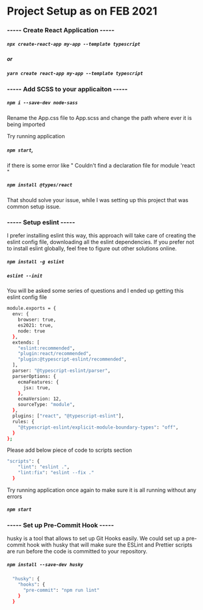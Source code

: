 # Project Setup as on FEB 2021

### ----- Create React Application ----- 

##### `npx create-react-app my-app --template typescript`

##### or

##### `yarn create react-app my-app --template typescript`

### ----- Add SCSS to your applicaiton ----- 

##### `npm i --save-dev node-sass`

Rename the App.css file to App.scss and change the path where ever it is being imported

Try running application 

##### `npm start`, 

if there is some error like " Couldn't find a declaration file for module 'react "

##### `npm install @types/react`

That should solve your issue, while I was setting up this project that was common setup issue.


###  ----- Setup eslint ----- 

I prefer installing eslint this way, this approach will take care of creating the eslint config file, downloading all the eslint dependencies. If you prefer not to install eslint globally, feel free to figure out other solutions online.

##### `npm install -g eslint`
##### `eslint --init`

You will be asked some series of questions and I ended up getting this eslint config file

```sh
module.exports = {
  env: {
    browser: true,
    es2021: true,
    node: true
  },
  extends: [
    "eslint:recommended",
    "plugin:react/recommended",
    "plugin:@typescript-eslint/recommended",
  ],
  parser: "@typescript-eslint/parser",
  parserOptions: {
    ecmaFeatures: {
      jsx: true,
    },
    ecmaVersion: 12,
    sourceType: "module",
  },
  plugins: ["react", "@typescript-eslint"],
  rules: {
    "@typescript-eslint/explicit-module-boundary-types": "off",
  }
};
```

Please add below piece of code to scripts section

```sh
"scripts": {
    "lint": "eslint .",
    "lint:fix": "eslint --fix ."
  }
```

Try running application once again to make sure it is all running without any errors

##### `npm start`

### ----- Set up Pre-Commit Hook ----- 
husky is a tool that allows to set up Git Hooks easily. We could set up a pre-commit hook with husky that will make sure the ESLint and Prettier scripts are run before the code is committed to your repository.

##### `npm install --save-dev husky`
```sh
  "husky": {
    "hooks": {
      "pre-commit": "npm run lint"
    }
  }
  ```